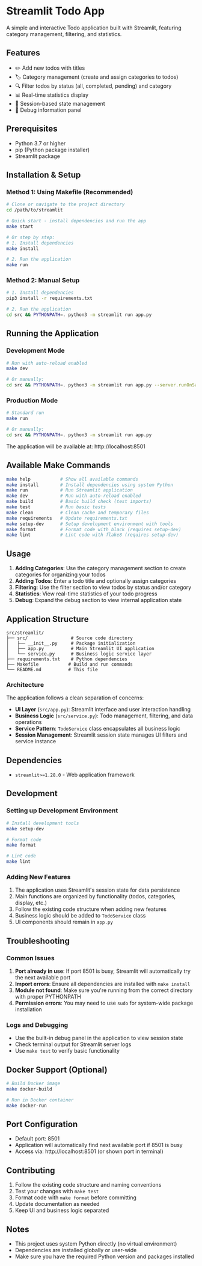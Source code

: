 # Streamlit Todo App

A simple and interactive Todo application built with Streamlit, featuring category management, filtering, and statistics.

## Features

- ✏️ Add new todos with titles
- 🏷️ Category management (create and assign categories to todos)
- 🔍 Filter todos by status (all, completed, pending) and category
- 📊 Real-time statistics display
- 🎯 Session-based state management
- 🔧 Debug information panel

## Prerequisites

- Python 3.7 or higher
- pip (Python package installer)
- Streamlit package

## Installation & Setup

### Method 1: Using Makefile (Recommended)

```bash
# Clone or navigate to the project directory
cd /path/to/streamlit

# Quick start - install dependencies and run the app
make start

# Or step by step:
# 1. Install dependencies
make install

# 2. Run the application
make run
```

### Method 2: Manual Setup

```bash
# 1. Install dependencies
pip3 install -r requirements.txt

# 2. Run the application
cd src && PYTHONPATH=. python3 -m streamlit run app.py
```

## Running the Application

### Development Mode

```bash
# Run with auto-reload enabled
make dev

# Or manually:
cd src && PYTHONPATH=. python3 -m streamlit run app.py --server.runOnSave true
```

### Production Mode

```bash
# Standard run
make run

# Or manually:
cd src && PYTHONPATH=. python3 -m streamlit run app.py
```

The application will be available at: http://localhost:8501

## Available Make Commands

```bash
make help           # Show all available commands
make install        # Install dependencies using system Python
make run            # Run Streamlit application
make dev            # Run with auto-reload enabled
make build          # Basic build check (test imports)
make test           # Run basic tests
make clean          # Clean cache and temporary files
make requirements   # Update requirements.txt
make setup-dev      # Setup development environment with tools
make format         # Format code with black (requires setup-dev)
make lint           # Lint code with flake8 (requires setup-dev)
```

## Usage

1. **Adding Categories**: Use the category management section to create categories for organizing your todos
2. **Adding Todos**: Enter a todo title and optionally assign categories
3. **Filtering**: Use the filter section to view todos by status and/or category
4. **Statistics**: View real-time statistics of your todo progress
5. **Debug**: Expand the debug section to view internal application state

## Application Structure

```
src/streamlit/
├── src/                # Source code directory
│   ├── __init__.py     # Package initialization
│   ├── app.py          # Main Streamlit UI application
│   └── service.py      # Business logic service layer
├── requirements.txt    # Python dependencies
├── Makefile           # Build and run commands
└── README.md          # This file
```

### Architecture

The application follows a clean separation of concerns:

- **UI Layer** (`src/app.py`): Streamlit interface and user interaction handling
- **Business Logic** (`src/service.py`): Todo management, filtering, and data operations
- **Service Pattern**: `TodoService` class encapsulates all business logic
- **Session Management**: Streamlit session state manages UI filters and service instance

## Dependencies

- `streamlit>=1.28.0` - Web application framework

## Development

### Setting up Development Environment

```bash
# Install development tools
make setup-dev

# Format code
make format

# Lint code  
make lint
```

### Adding New Features

1. The application uses Streamlit's session state for data persistence
2. Main functions are organized by functionality (todos, categories, display, etc.)
3. Follow the existing code structure when adding new features
4. Business logic should be added to `TodoService` class
5. UI components should remain in `app.py`

## Troubleshooting

### Common Issues

1. **Port already in use**: If port 8501 is busy, Streamlit will automatically try the next available port
2. **Import errors**: Ensure all dependencies are installed with `make install`
3. **Module not found**: Make sure you're running from the correct directory with proper PYTHONPATH
4. **Permission errors**: You may need to use `sudo` for system-wide package installation

### Logs and Debugging

- Use the built-in debug panel in the application to view session state
- Check terminal output for Streamlit server logs
- Use `make test` to verify basic functionality

## Docker Support (Optional)

```bash
# Build Docker image
make docker-build

# Run in Docker container
make docker-run
```

## Port Configuration

- Default port: 8501
- Application will automatically find next available port if 8501 is busy
- Access via: http://localhost:8501 (or shown port in terminal)

## Contributing

1. Follow the existing code structure and naming conventions
2. Test your changes with `make test`
3. Format code with `make format` before committing
4. Update documentation as needed
5. Keep UI and business logic separated

## Notes

- This project uses system Python directly (no virtual environment)
- Dependencies are installed globally or user-wide
- Make sure you have the required Python version and packages installed